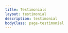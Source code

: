 ```yaml
---
title: Testimonials
layout: testimonial
description: testimonial
bodyClass: page-testimonial
---
```

